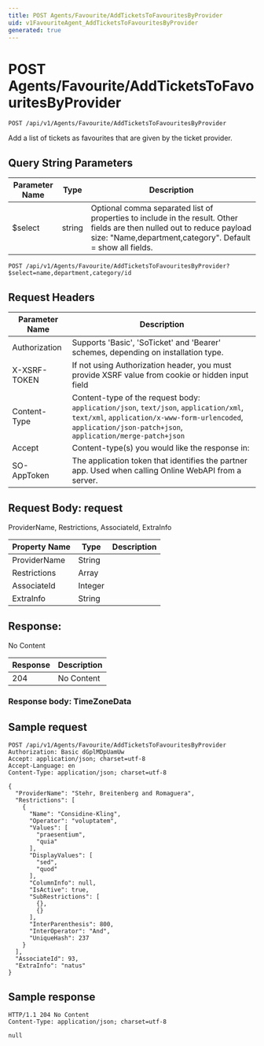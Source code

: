 ```yaml
---
title: POST Agents/Favourite/AddTicketsToFavouritesByProvider
uid: v1FavouriteAgent_AddTicketsToFavouritesByProvider
generated: true
---
```


# POST Agents/Favourite/AddTicketsToFavouritesByProvider

```http
POST /api/v1/Agents/Favourite/AddTicketsToFavouritesByProvider
```

Add a list of tickets as favourites that are given by the ticket provider.







## Query String Parameters

| Parameter Name | Type |  Description |
|----------------|------|--------------|
| $select | string |  Optional comma separated list of properties to include in the result. Other fields are then nulled out to reduce payload size: "Name,department,category". Default = show all fields. |

```http
POST /api/v1/Agents/Favourite/AddTicketsToFavouritesByProvider?$select=name,department,category/id
```


## Request Headers

| Parameter Name | Description |
|----------------|-------------|
| Authorization  | Supports 'Basic', 'SoTicket' and 'Bearer' schemes, depending on installation type. |
| X-XSRF-TOKEN   | If not using Authorization header, you must provide XSRF value from cookie or hidden input field |
| Content-Type | Content-type of the request body: `application/json`, `text/json`, `application/xml`, `text/xml`, `application/x-www-form-urlencoded`, `application/json-patch+json`, `application/merge-patch+json` |
| Accept         | Content-type(s) you would like the response in:  |
| SO-AppToken | The application token that identifies the partner app. Used when calling Online WebAPI from a server. |

## Request Body: request 

ProviderName, Restrictions, AssociateId, ExtraInfo 

| Property Name | Type |  Description |
|----------------|------|--------------|
| ProviderName | String |  |
| Restrictions | Array |  |
| AssociateId | Integer |  |
| ExtraInfo | String |  |

## Response:

No Content

| Response | Description |
|----------------|-------------|
| 204 | No Content |

### Response body: TimeZoneData


## Sample request

```http!
POST /api/v1/Agents/Favourite/AddTicketsToFavouritesByProvider
Authorization: Basic dGplMDpUamUw
Accept: application/json; charset=utf-8
Accept-Language: en
Content-Type: application/json; charset=utf-8

{
  "ProviderName": "Stehr, Breitenberg and Romaguera",
  "Restrictions": [
    {
      "Name": "Considine-Kling",
      "Operator": "voluptatem",
      "Values": [
        "praesentium",
        "quia"
      ],
      "DisplayValues": [
        "sed",
        "quod"
      ],
      "ColumnInfo": null,
      "IsActive": true,
      "SubRestrictions": [
        {},
        {}
      ],
      "InterParenthesis": 800,
      "InterOperator": "And",
      "UniqueHash": 237
    }
  ],
  "AssociateId": 93,
  "ExtraInfo": "natus"
}
```

## Sample response

```http_
HTTP/1.1 204 No Content
Content-Type: application/json; charset=utf-8

null
```
